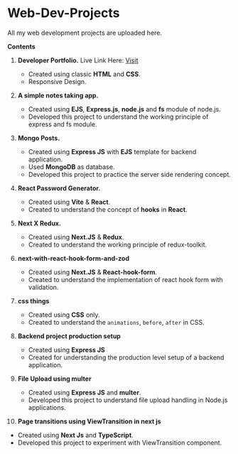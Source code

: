 # Web-Dev-Projects

All my web development projects are uploaded here.

**Contents**

1. **Developer Portfolio.** Live Link Here: [Visit](https://developer-portfolio-sample1.netlify.app/)

   - Created using classic **HTML** and **CSS**.
   - Responsive Design.

2. **A simple notes taking app.**

   - Created using **EJS**, **Express.js**, **node.js** and **fs** module of node.js.
   - Developed this project to understand the working principle of express and fs module.

3. **Mongo Posts.**

   - Created using **Express JS** with **EJS** template for backend application.
   - Used **MongoDB** as database.
   - Developed this project to practice the server side rendering concept.

4. **React Password Generator.**

   - Created using **Vite** & **React**.
   - Created to understand the concept of **hooks** in **React**.

5. **Next X Redux.**

   - Created using **Next.JS** & **Redux**.
   - Created to understand the working principle of redux-toolkit.

6. **next-with-react-hook-form-and-zod**

   - Created using **Next.JS** & **React-hook-form**.
   - Created to understand the implementation of react hook form with validation.

7. **css things**

   - Created using **CSS** only.
   - Created to understand the `animations`, `before`, `after` in CSS.

8. **Backend project production setup**

   - Created using **Express JS**
   - Created for understanding the production level setup of a backend application.

9. **File Upload using multer**

   - Created using **Express JS** and **multer**.
   - Developed this project to understand file upload handling in Node.js applications.
  
10. **Page transitions using ViewTransition in next js**

   - Created using **Next Js** and **TypeScript**.
   - Developed this project to experiment with ViewTransition component.
